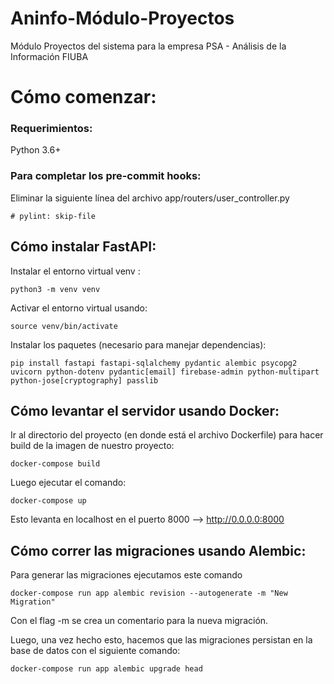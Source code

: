 # Aninfo-Módulo-Proyectos
Módulo Proyectos del sistema para la empresa PSA - Análisis de la Información FIUBA

# Cómo comenzar:

### Requerimientos:
Python 3.6+

### Para completar los pre-commit hooks:
Eliminar la siguiente línea del archivo app/routers/user_controller.py
```
# pylint: skip-file
```

## Cómo instalar FastAPI:
Instalar el entorno virtual venv :
```
python3 -m venv venv
```
Activar el entorno virtual usando:
```
source venv/bin/activate
```
Instalar los paquetes (necesario para manejar dependencias):
```
pip install fastapi fastapi-sqlalchemy pydantic alembic psycopg2 uvicorn python-dotenv pydantic[email] firebase-admin python-multipart python-jose[cryptography] passlib
```

## Cómo levantar el servidor usando Docker:

Ir al directorio del proyecto (en donde está el archivo Dockerfile) para hacer build de la imagen de nuestro proyecto:

```
docker-compose build
```

Luego ejecutar el comando:
```
docker-compose up
```

Esto levanta en localhost en el puerto 8000 --> http://0.0.0.0:8000

## Cómo correr las migraciones usando Alembic:
Para generar las migraciones ejecutamos este comando

```
docker-compose run app alembic revision --autogenerate -m "New Migration"
```

Con el flag -m se crea un comentario para la nueva migración.

Luego, una vez hecho esto, hacemos que las migraciones persistan en la base de datos con el siguiente comando:
```
docker-compose run app alembic upgrade head
```
